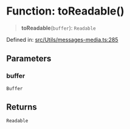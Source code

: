 # Function: toReadable()

> **toReadable**(`buffer`): `Readable`

Defined in: [src/Utils/messages-media.ts:285](https://github.com/Fokusdotid/bail/blob/546bbbb35e652e95f45982a71bee62b2c682e4eb/src/Utils/messages-media.ts#L285)

## Parameters

### buffer

`Buffer`

## Returns

`Readable`
